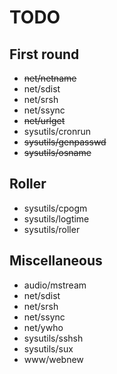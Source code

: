 TODO
====

First round
-----------

- ~~net/netname~~
- net/sdist
- net/srsh
- net/ssync
- ~~net/urlget~~
- sysutils/cronrun
- ~~sysutils/genpasswd~~
- ~~sysutils/osname~~

Roller
------

- sysutils/cpogm
- sysutils/logtime
- sysutils/roller

Miscellaneous
-------------

- audio/mstream
- net/sdist
- net/srsh
- net/ssync
- net/ywho
- sysutils/sshsh
- sysutils/sux
- www/webnew

